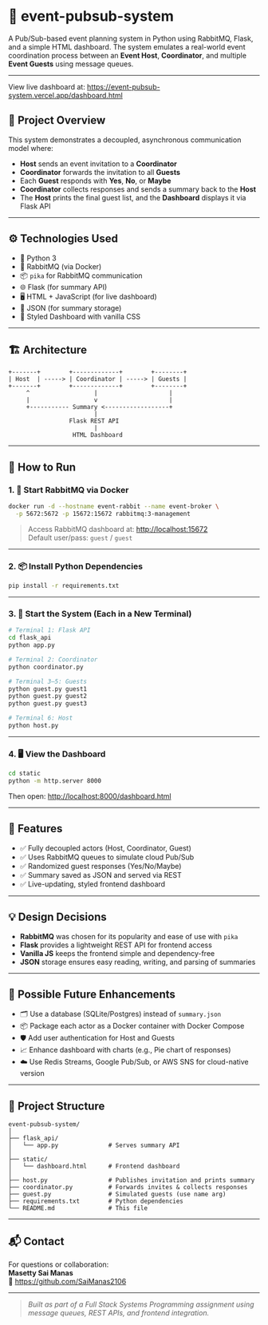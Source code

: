 # 📨 event-pubsub-system

A Pub/Sub-based event planning system in Python using RabbitMQ, Flask, and a simple HTML dashboard. The system emulates a real-world event coordination process between an **Event Host**, **Coordinator**, and multiple **Event Guests** using message queues.

---

View live dashboard at:
https://event-pubsub-system.vercel.app/dashboard.html

## 📌 Project Overview

This system demonstrates a decoupled, asynchronous communication model where:

- **Host** sends an event invitation to a **Coordinator**
- **Coordinator** forwards the invitation to all **Guests**
- Each **Guest** responds with **Yes**, **No**, or **Maybe**
- **Coordinator** collects responses and sends a summary back to the **Host**
- The **Host** prints the final guest list, and the **Dashboard** displays it via Flask API

---

## ⚙️ Technologies Used

- 🐍 Python 3
- 🐇 RabbitMQ (via Docker)
- 📦 `pika` for RabbitMQ communication
- 🌐 Flask (for summary API)
- 🖥 HTML + JavaScript (for live dashboard)
- 🔄 JSON (for summary storage)
- 🎨 Styled Dashboard with vanilla CSS

---

## 🏗️ Architecture

```
+-------+        +-------------+        +--------+
| Host  | -----> | Coordinator | -----> | Guests |
+-------+        +-------------+        +--------+
     ^                  |                    |
     |                  v                    |
     +----------- Summary <------------------+
                        |
                 Flask REST API
                        |
                  HTML Dashboard
```

---

## 🧪 How to Run

### 1. 🐳 Start RabbitMQ via Docker

```bash
docker run -d --hostname event-rabbit --name event-broker \
  -p 5672:5672 -p 15672:15672 rabbitmq:3-management
```

> Access RabbitMQ dashboard at: [http://localhost:15672](http://localhost:15672)  
> Default user/pass: `guest` / `guest`

---

### 2. 📦 Install Python Dependencies

```bash
pip install -r requirements.txt
```

---

### 3. 🧩 Start the System (Each in a New Terminal)

```bash
# Terminal 1: Flask API
cd flask_api
python app.py
```

```bash
# Terminal 2: Coordinator
python coordinator.py
```

```bash
# Terminal 3–5: Guests
python guest.py guest1
python guest.py guest2
python guest.py guest3
```

```bash
# Terminal 6: Host
python host.py
```

---

### 4. 🖥️ View the Dashboard

```bash
cd static
python -m http.server 8000
```

Then open: [http://localhost:8000/dashboard.html](http://localhost:8000/dashboard.html)

---

## 🎯 Features

- ✅ Fully decoupled actors (Host, Coordinator, Guest)
- ✅ Uses RabbitMQ queues to simulate cloud Pub/Sub
- ✅ Randomized guest responses (Yes/No/Maybe)
- ✅ Summary saved as JSON and served via REST
- ✅ Live-updating, styled frontend dashboard

---



## 💡 Design Decisions

- **RabbitMQ** was chosen for its popularity and ease of use with `pika`
- **Flask** provides a lightweight REST API for frontend access
- **Vanilla JS** keeps the frontend simple and dependency-free
- **JSON** storage ensures easy reading, writing, and parsing of summaries

---

## 🚀 Possible Future Enhancements

- 🗂 Use a database (SQLite/Postgres) instead of `summary.json`
- 📦 Package each actor as a Docker container with Docker Compose
- 🛡️ Add user authentication for Host and Guests
- 📈 Enhance dashboard with charts (e.g., Pie chart of responses)
- ☁️ Use Redis Streams, Google Pub/Sub, or AWS SNS for cloud-native version

---

## 📁 Project Structure

```
event-pubsub-system/
│
├── flask_api/
│   └── app.py              # Serves summary API
│
├── static/
│   └── dashboard.html      # Frontend dashboard
│
├── host.py                 # Publishes invitation and prints summary
├── coordinator.py          # Forwards invites & collects responses
├── guest.py                # Simulated guests (use name arg)
├── requirements.txt        # Python dependencies
└── README.md               # This file
```

---

## 📬 Contact

For questions or collaboration:  
**Masetty Sai Manas**  
📧 https://github.com/SaiManas2106

---

> _Built as part of a Full Stack Systems Programming assignment using message queues, REST APIs, and frontend integration._
